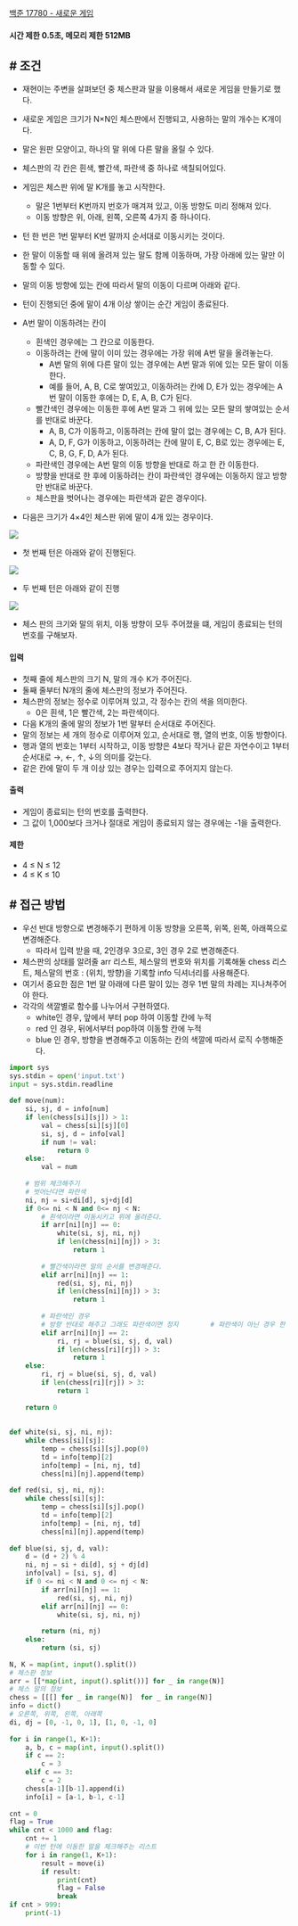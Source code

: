 
[백준 17780 - 새로운 게임](https://www.acmicpc.net/problem/17780)


#### **시간 제한 0.5초, 메모리 제한 512MB**


## **# 조건**

- 재현이는 주변을 살펴보던 중 체스판과 말을 이용해서 새로운 게임을 만들기로 했다. 
- 새로운 게임은 크기가 N×N인 체스판에서 진행되고, 사용하는 말의 개수는 K개이다. 
- 말은 원판 모양이고, 하나의 말 위에 다른 말을 올릴 수 있다. 
- 체스판의 각 칸은 흰색, 빨간색, 파란색 중 하나로 색칠되어있다.
- 게임은 체스판 위에 말 K개를 놓고 시작한다. 
	- 말은 1번부터 K번까지 번호가 매겨져 있고, 이동 방향도 미리 정해져 있다. 
	- 이동 방향은 위, 아래, 왼쪽, 오른쪽 4가지 중 하나이다.
- 턴 한 번은 1번 말부터 K번 말까지 순서대로 이동시키는 것이다. 
- 한 말이 이동할 때 위에 올려져 있는 말도 함께 이동하며, 가장 아래에 있는 말만 이동할 수 있다. 
- 말의 이동 방향에 있는 칸에 따라서 말의 이동이 다르며 아래와 같다. 
- 턴이 진행되던 중에 말이 4개 이상 쌓이는 순간 게임이 종료된다.
- A번 말이 이동하려는 칸이
    - 흰색인 경우에는 그 칸으로 이동한다. 
    - 이동하려는 칸에 말이 이미 있는 경우에는 가장 위에 A번 말을 올려놓는다.
        - A번 말의 위에 다른 말이 있는 경우에는 A번 말과 위에 있는 모든 말이 이동한다.
        - 예를 들어, A, B, C로 쌓여있고, 이동하려는 칸에 D, E가 있는 경우에는 A번 말이 이동한 후에는 D, E, A, B, C가 된다.
    - 빨간색인 경우에는 이동한 후에 A번 말과 그 위에 있는 모든 말의 쌓여있는 순서를 반대로 바꾼다.
        - A, B, C가 이동하고, 이동하려는 칸에 말이 없는 경우에는 C, B, A가 된다.
        - A, D, F, G가 이동하고, 이동하려는 칸에 말이 E, C, B로 있는 경우에는 E, C, B, G, F, D, A가 된다.
    - 파란색인 경우에는 A번 말의 이동 방향을 반대로 하고 한 칸 이동한다. 
    - 방향을 반대로 한 후에 이동하려는 칸이 파란색인 경우에는 이동하지 않고 방향만 반대로 바꾼다.
    - 체스판을 벗어나는 경우에는 파란색과 같은 경우이다.

- 다음은 크기가 4×4인 체스판 위에 말이 4개 있는 경우이다.

![](assets/Pasted%20image%2020230713170154.png)

- 첫 번째 턴은 아래와 같이 진행된다.

![](assets/Pasted%20image%2020230713170230.png)

- 두 번째 턴은 아래와 같이 진행

![](assets/Pasted%20image%2020230713170314.png)

- 체스 판의 크기와 말의 위치, 이동 방향이 모두 주어졌을 떄, 게임이 종료되는 턴의 번호를 구해보자.


#### **입력**
- 첫째 줄에 체스판의 크기 N, 말의 개수 K가 주어진다. 
- 둘째 줄부터 N개의 줄에 체스판의 정보가 주어진다. 
- 체스판의 정보는 정수로 이루어져 있고, 각 정수는 칸의 색을 의미한다. 
	- 0은 흰색, 1은 빨간색, 2는 파란색이다.
- 다음 K개의 줄에 말의 정보가 1번 말부터 순서대로 주어진다. 
- 말의 정보는 세 개의 정수로 이루어져 있고, 순서대로 행, 열의 번호, 이동 방향이다. 
- 행과 열의 번호는 1부터 시작하고, 이동 방향은 4보다 작거나 같은 자연수이고 1부터 순서대로 →, ←, ↑, ↓의 의미를 갖는다.
- 같은 칸에 말이 두 개 이상 있는 경우는 입력으로 주어지지 않는다.


#### **출력**
- 게임이 종료되는 턴의 번호를 출력한다. 
- 그 값이 1,000보다 크거나 절대로 게임이 종료되지 않는 경우에는 -1을 출력한다.


#### **제한**
- 4 ≤ N ≤ 12
- 4 ≤ K ≤ 10


## **# 접근 방법**

- 우선 반대 방향으로 변경해주기 편하게 이동 방향을 오른쪽, 위쪽, 왼쪽, 아래쪽으로 변경해준다.
	- 따라서 입력 받을 때, 2인경우 3으로, 3인 경우 2로 변경해준다.
- 체스판의 상태를 알려줄 arr 리스트, 체스말의 번호와 위치를 기록해둘 chess 리스트, 체스말의 번호 : (위치, 방향)을 기록할 info 딕셔너리를 사용해준다.
- 여기서 중요한 점은 1번 말 아래에 다른 말이 있는 경우 1번 말의 차례는 지나쳐주어야 한다.
- 각각의 색깔별로 함수를 나누어서 구현하였다.
	- white인 경우, 앞에서 부터 pop 하여 이동할 칸에 누적
	- red 인 경우, 뒤에서부터 pop하여 이동할 칸에 누적
	- blue 인 경우, 방향을 변경해주고 이동하는 칸의 색깔에 따라서 로직 수행해준다.

```python
import sys  
sys.stdin = open('input.txt')  
input = sys.stdin.readline  
  
def move(num):  
    si, sj, d = info[num]  
    if len(chess[si][sj]) > 1:  
        val = chess[si][sj][0]  
        si, sj, d = info[val]  
        if num != val:  
            return 0  
    else:  
        val = num  
  
    # 범위 체크해주기  
    # 벗어난다면 파란색    
    ni, nj = si+di[d], sj+dj[d]  
    if 0<= ni < N and 0<= nj < N:  
        # 흰색이라면 이동시키고 위에 올려준다.  
        if arr[ni][nj] == 0:  
            white(si, sj, ni, nj)  
            if len(chess[ni][nj]) > 3:  
                return 1  
  
        # 빨간색이라면 말의 순서를 변경해준다.  
        elif arr[ni][nj] == 1:  
            red(si, sj, ni, nj)  
            if len(chess[ni][nj]) > 3:  
                return 1  
  
        # 파란색인 경우  
        # 방향 반대로 해주고 그래도 파란색이면 정지        # 파란색이 아닌 경우 한 칸 이동        
        elif arr[ni][nj] == 2:  
            ri, rj = blue(si, sj, d, val)  
            if len(chess[ri][rj]) > 3:  
                return 1  
    else:  
        ri, rj = blue(si, sj, d, val)  
        if len(chess[ri][rj]) > 3:  
            return 1  
  
    return 0  
  
  
def white(si, sj, ni, nj):  
    while chess[si][sj]:  
        temp = chess[si][sj].pop(0)  
        td = info[temp][2]  
        info[temp] = [ni, nj, td]  
        chess[ni][nj].append(temp)  
  
def red(si, sj, ni, nj):  
    while chess[si][sj]:  
        temp = chess[si][sj].pop()  
        td = info[temp][2]  
        info[temp] = [ni, nj, td]  
        chess[ni][nj].append(temp)  
  
def blue(si, sj, d, val):  
    d = (d + 2) % 4  
    ni, nj = si + di[d], sj + dj[d]  
    info[val] = [si, sj, d]  
    if 0 <= ni < N and 0 <= nj < N:  
        if arr[ni][nj] == 1:  
            red(si, sj, ni, nj)  
        elif arr[ni][nj] == 0:  
            white(si, sj, ni, nj)  
  
        return (ni, nj)  
    else:  
        return (si, sj)  
  
N, K = map(int, input().split())  
# 체스판 정보  
arr = [[*map(int, input().split())] for _ in range(N)]  
# 체스 말의 정보  
chess = [[[] for _ in range(N)]  for _ in range(N)]  
info = dict()  
# 오른쪽, 위쪽, 왼쪽, 아래쪽  
di, dj = [0, -1, 0, 1], [1, 0, -1, 0]  
  
for i in range(1, K+1):  
    a, b, c = map(int, input().split())  
    if c == 2:  
        c = 3  
    elif c == 3:  
        c = 2  
    chess[a-1][b-1].append(i)  
    info[i] = [a-1, b-1, c-1]  
  
cnt = 0  
flag = True  
while cnt < 1000 and flag:  
    cnt += 1  
    # 이번 턴에 이동한 말을 체크해주는 리스트  
    for i in range(1, K+1):  
        result = move(i)  
        if result:  
            print(cnt)  
            flag = False  
            break  
if cnt > 999:  
    print(-1)
```

